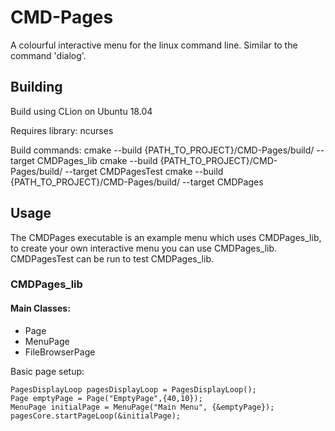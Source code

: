 # CMD-Pages
A colourful interactive menu for the linux command line. Similar to the command 'dialog'.

## Building
Build using CLion on Ubuntu 18.04

Requires library: ncurses

Build commands:
cmake --build {PATH_TO_PROJECT}/CMD-Pages/build/ --target CMDPages_lib
cmake --build {PATH_TO_PROJECT}/CMD-Pages/build/ --target CMDPagesTest
cmake --build {PATH_TO_PROJECT}/CMD-Pages/build/ --target CMDPages

## Usage
The CMDPages executable is an example menu which uses CMDPages_lib, to create your own interactive menu you can use CMDPages_lib. \
CMDPagesTest can be run to test CMDPages_lib.

### CMDPages_lib
#### Main Classes:

- Page
- MenuPage
- FileBrowserPage

Basic page setup:  

    PagesDisplayLoop pagesDisplayLoop = PagesDisplayLoop();
    Page emptyPage = Page("EmptyPage",{40,10});
    MenuPage initialPage = MenuPage("Main Menu", {&emptyPage});
    pagesCore.startPageLoop(&initialPage);